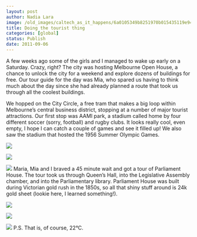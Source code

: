 ```yaml
---
layout: post
author: Nadia Lara
image: /old_images/caltech_as_it_happens/6a0105349b8251970b015435119e94970c.jpg
title: Doing the tourist thing
categories: [global]
status: Publish
date: 2011-09-06
---
```


A few weeks ago some of the girls and I managed to wake up early on a Saturday. Crazy, right? The city was hosting Melbourne Open House, a chance to unlock the city for a weekend and explore dozens of buildings for free. Our tour guide for the day was Mia, who spared us having to think much about the day since she had already planned a route that took us through all the coolest buildings.

We hopped on the City Circle, a free tram that makes a big loop within Melbourne’s central business district, stopping at a number of major tourist attractions. Our first stop was AAMI park, a stadium called home by four different soccer (sorry, football) and rugby clubs. It looks really cool, even empty, I hope I can catch a couple of games and see it filled up! We also saw the stadium that hosted the 1956 Summer Olympic Games.


![](/old_images/caltech_as_it_happens/6a0105349b8251970b014e8b31ea76970d.jpg)

![](/old_images/caltech_as_it_happens/6a0105349b8251970b014e8b31ea76970d.jpg)

![](/old_images/caltech_as_it_happens/6a0105349b8251970b01543511ada0970c.jpg)
Maria, Mia and I braved a 45 minute wait and got a tour of Parliament House. The tour took us through Queen’s Hall, into the Legislative Assembly chamber, and into the Parliamentary library. Parliament House was built during Victorian gold rush in the 1850s, so all that shiny stuff around is 24k gold sheet (lookie here, I learned something!).


![](/old_images/caltech_as_it_happens/6a0105349b8251970b0153913e487c970b.jpg)

![](/old_images/caltech_as_it_happens/6a0105349b8251970b0153913e487c970b.jpg)

![](/old_images/caltech_as_it_happens/6a0105349b8251970b01543511b6ac970c.jpg)
P.S. That is, of course, 22°C.

